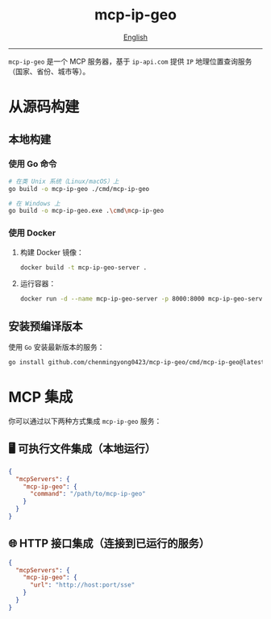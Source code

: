 <h1 align="center">
  mcp-ip-geo
</h1>

<div align="center">
  <a href="./README.md">English</a>
</div>

---

`mcp-ip-geo` 是一个 MCP 服务器，基于 `ip-api.com` 提供 `IP` 地理位置查询服务（国家、省份、城市等）。

# 从源码构建

## 本地构建

### 使用 Go 命令

```bash
# 在类 Unix 系统（Linux/macOS）上
go build -o mcp-ip-geo ./cmd/mcp-ip-geo

# 在 Windows 上
go build -o mcp-ip-geo.exe .\cmd\mcp-ip-geo
```

### 使用 Docker

1. 构建 Docker 镜像：

    ```bash
    docker build -t mcp-ip-geo-server .
    ```

2. 运行容器：

    ```bash
    docker run -d --name mcp-ip-geo-server -p 8000:8000 mcp-ip-geo-server
    ```

## 安装预编译版本

使用 `Go` 安装最新版本的服务：

```bash
go install github.com/chenmingyong0423/mcp-ip-geo/cmd/mcp-ip-geo@latest
```

# MCP 集成

你可以通过以下两种方式集成 `mcp-ip-geo` 服务：

## 🖥 可执行文件集成（本地运行）

```json
{
  "mcpServers": {
    "mcp-ip-geo": {
      "command": "/path/to/mcp-ip-geo"
    }
  }
}
```

## 🌐 HTTP 接口集成（连接到已运行的服务）

```json
{
  "mcpServers": {
    "mcp-ip-geo": {
      "url": "http://host:port/sse"
    }
  }
}
```
